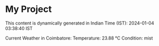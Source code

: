 # My Project

This content is dynamically generated in Indian Time (IST): 2024-01-04 03:38:40 IST


Current Weather in Coimbatore:
Temperature: 23.88 °C
Condition: mist
